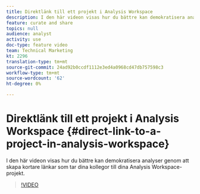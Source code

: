 ```yaml
---
title: Direktlänk till ett projekt i Analysis Workspace
description: I den här videon visas hur du bättre kan demokratisera analyser genom att skapa kortare länkar som tar dina kollegor till dina Analysis Workspace-projekt.
feature: curate and share
topics: null
audience: analyst
activity: use
doc-type: feature video
team: Technical Marketing
kt: 2296
translation-type: tm+mt
source-git-commit: 24ad92b0ccdf1112e3ed4a0968cd47db757598c3
workflow-type: tm+mt
source-wordcount: '62'
ht-degree: 0%

---
```



# Direktlänk till ett projekt i Analysis Workspace {#direct-link-to-a-project-in-analysis-workspace}

I den här videon visas hur du bättre kan demokratisera analyser genom att skapa kortare länkar som tar dina kollegor till dina Analysis Workspace-projekt.

>[!VIDEO](https://video.tv.adobe.com/v/24710/?quality=12)
